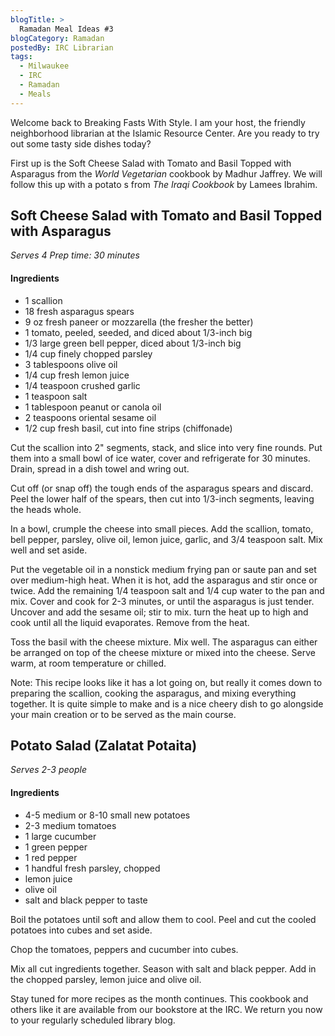 ```yaml
---
blogTitle: > 
  Ramadan Meal Ideas #3
blogCategory: Ramadan
postedBy: IRC Librarian
tags:
  - Milwaukee
  - IRC
  - Ramadan
  - Meals
---
```

Welcome back to Breaking Fasts With Style. I am your host, the friendly 
neighborhood librarian at the Islamic Resource Center. Are you ready to 
try out some tasty side dishes today?
<!--more-->

First up is the Soft Cheese Salad with Tomato and Basil Topped with 
Asparagus from the *World Vegetarian* cookbook by Madhur Jaffrey. 
We will follow this up with a potato s from *The Iraqi Cookbook* by 
Lamees Ibrahim.

## Soft Cheese Salad with Tomato and Basil Topped with Asparagus
*Serves 4*
*Prep time: 30 minutes*

#### Ingredients
* 1 scallion
* 18 fresh asparagus spears
* 9 oz fresh paneer or mozzarella (the fresher the better)
* 1 tomato, peeled, seeded, and diced about 1/3-inch big
* 1/3 large green bell pepper, diced about 1/3-inch big
* 1/4 cup finely chopped parsley
* 3 tablespoons olive oil
* 1/4 cup fresh lemon juice
* 1/4 teaspoon crushed garlic
* 1 teaspoon salt
* 1 tablespoon peanut or canola oil
* 2 teaspoons oriental sesame oil
* 1/2 cup fresh basil, cut into fine strips (chiffonade)

Cut the scallion into 2" segments, stack, and slice into very fine 
rounds. Put them into a small bowl of ice water, cover and refrigerate 
for 30 minutes. Drain, spread in a dish towel and wring out.

Cut off (or snap off) the tough ends of the asparagus spears and 
discard. Peel the lower half of the spears, then cut into 1/3-inch 
segments, leaving the heads whole.

In a bowl, crumple the cheese into small pieces. Add the scallion, 
tomato, bell pepper, parsley, olive oil, lemon juice, garlic, and 3/4 
teaspoon salt. Mix well and set aside.

Put the vegetable oil in a nonstick medium frying pan or saute pan and 
set over medium-high heat. When it is hot, add the asparagus and stir 
once or twice. Add the remaining 1/4 teaspoon salt and 1/4 cup water to 
the pan and mix. Cover and cook for 2-3 minutes, or until the asparagus 
is just tender. Uncover and add the sesame oil; stir to mix. turn the 
heat up to high and cook until all the liquid evaporates. Remove from 
the heat.

Toss the basil with the cheese mixture. Mix well. The asparagus can 
either be arranged on top of the cheese mixture or mixed into the 
cheese. Serve warm, at room temperature or chilled.

Note: This recipe looks like it has a lot going on, but really it comes 
down to preparing the scallion, cooking the asparagus, and mixing 
everything together. It is quite simple to make and is a nice cheery 
dish to go alongside your main creation or to be served as the main 
course.

## Potato Salad (Zalatat Potaita)
*Serves 2-3 people*

#### Ingredients
* 4-5 medium or 8-10 small new potatoes
* 2-3 medium tomatoes
* 1 large cucumber
* 1 green pepper
* 1 red pepper
* 1 handful fresh parsley, chopped
* lemon juice
* olive oil
* salt and black pepper to taste

Boil the potatoes until soft and allow them to cool. Peel and cut the 
cooled potatoes into cubes and set aside.

Chop the tomatoes, peppers and cucumber into cubes.

Mix all cut ingredients together. Season with salt and black pepper. Add 
in the chopped parsley, lemon juice and olive oil.

Stay tuned for more recipes as the month continues. This cookbook and 
others like it are available from our bookstore at the IRC. We return 
you now to your regularly scheduled library blog.